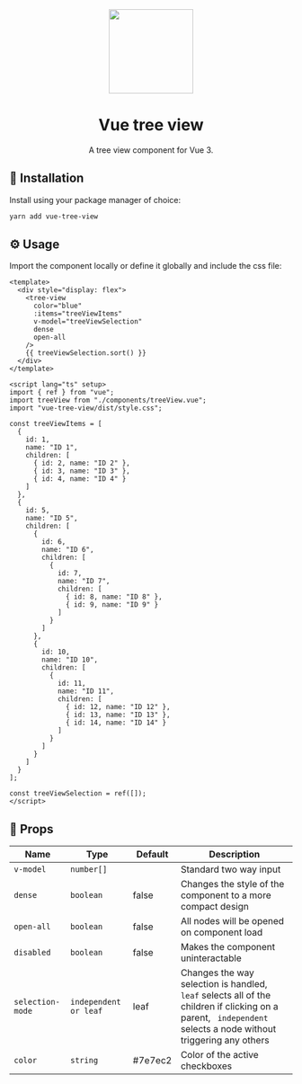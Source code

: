 <div align="center">
  <img height="150" src="https://user-images.githubusercontent.com/36193643/236064375-67123a53-6a84-4e13-af87-acc578c92f86.png" />
</div>

<h1 align=center>Vue tree view</h1>
<p align=center>A tree view component for Vue 3.</p>

## 🚀 Installation

Install using your package manager of choice:

```bash
yarn add vue-tree-view
```

## ⚙️ Usage

Import the component locally or define it globally and include the css file:

```vue
<template>
  <div style="display: flex">
    <tree-view
      color="blue"
      :items="treeViewItems"
      v-model="treeViewSelection"
      dense
      open-all
    />
    {{ treeViewSelection.sort() }}
  </div>
</template>

<script lang="ts" setup>
import { ref } from "vue";
import treeView from "./components/treeView.vue";
import "vue-tree-view/dist/style.css";

const treeViewItems = [
  {
    id: 1,
    name: "ID 1",
    children: [
      { id: 2, name: "ID 2" },
      { id: 3, name: "ID 3" },
      { id: 4, name: "ID 4" }
    ]
  },
  {
    id: 5,
    name: "ID 5",
    children: [
      {
        id: 6,
        name: "ID 6",
        children: [
          {
            id: 7,
            name: "ID 7",
            children: [
              { id: 8, name: "ID 8" },
              { id: 9, name: "ID 9" }
            ]
          }
        ]
      },
      {
        id: 10,
        name: "ID 10",
        children: [
          {
            id: 11,
            name: "ID 11",
            children: [
              { id: 12, name: "ID 12" },
              { id: 13, name: "ID 13" },
              { id: 14, name: "ID 14" }
            ]
          }
        ]
      }
    ]
  }
];

const treeViewSelection = ref([]);
</script>
```

## 📃 Props

| Name             | Type                  | Default | Description                                                                                                                                                   |
| ---------------- | --------------------- | ------- | ------------------------------------------------------------------------------------------------------------------------------------------------------------- |
| `v-model`        | `number[]`            |         | Standard two way input                                                                                                                                        |
| `dense`          | `boolean`             | false   | Changes the style of the component to a more compact design                                                                                                   |
| `open-all`       | `boolean`             | false   | All nodes will be opened on component load                                                                                                                    |
| `disabled`       | `boolean`             | false   | Makes the component uninteractable                                                                                                                            |
| `selection-mode` | `independent or leaf` | leaf    | Changes the way selection is handled, `leaf` selects all of the children if clicking on a parent, ` independent` selects a node without triggering any others |
| `color`          | `string`              | #7e7ec2 | Color of the active checkboxes                                                                                                                                |
